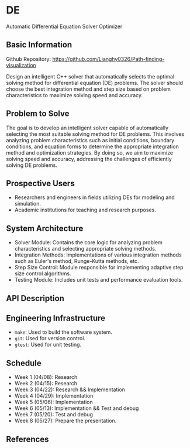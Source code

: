 # DE
Automatic Differential Equation Solver Optimizer


## Basic Information
Github Repository: https://github.com/Lianghy0326/Path-finding-visualization


Design an intelligent C++ solver that automatically selects the optimal solving method for differential equation (DE) problems. 
The solver should choose the best integration method and step size based on problem characteristics to 
maximize solving speed and accuracy.

## Problem to Solve
The goal is to develop an intelligent solver capable of automatically selecting 
the most suitable solving method for DE problems. This involves analyzing problem 
characteristics such as initial conditions, boundary conditions, and equation forms 
to determine the appropriate integration method and optimization strategies. 
By doing so, we aim to maximize solving speed and accuracy, addressing the 
challenges of efficiently solving DE problems.

## Prospective Users
- Researchers and engineers in fields utilizing DEs for modeling and simulation.
- Academic institutions for teaching and research purposes.

## System Architecture
- Solver Module: Contains the core logic for analyzing problem characteristics and selecting appropriate solving methods.
- Integration Methods: Implementations of various integration methods such as Euler's method, Runge-Kutta methods, etc.
- Step Size Control: Module responsible for implementing adaptive step size control algorithms.
- Testing Module: Includes unit tests and performance evaluation tools.


## API Description

## Engineering Infrastructure
* ``make``: Used to build the software system.
* ``git``: Used for version control.
* ``gtest``: Used for unit testing.

## Schedule
- Week 1 (04/08): Research
- Week 2 (04/15): Research
- Week 3 (04/22): Research && Implementation
- Week 4 (04/29): Implementation
- Week 5 (05/06): Implementation
- Week 6 (05/13): Implementation && Test and debug
- Week 7 (05/20): Test and debug
- Week 8 (05/27): Prepare the presentation.

## References

